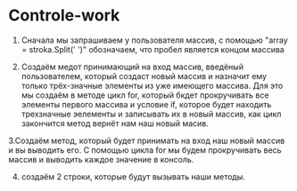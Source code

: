 # Controle-work

1. Сначала мы запрашиваем у пользователя массив, с помощью "array = stroka.Split(' ')" обозначаем, что пробел является концом массива

2. Создаём медот принимающий на вход массив, введёный пользователем, который создаст новый массив и назначит ему только трёх-значные элементы из уже имеющего массива.
Для это мы создаём в методе цикл for, который бкдет прокручивать все элементы первого массива и условие if, которое будет находить 
трехзначные эелементы и записывать их в новый массив, как цикл закончится метод вернёт нам наш новый масив.

3.Создаём метод, который будет принимать на вход наш новый массив и вы выводить его. С помощью цикла for мы будем прокручивать 
весь массив и выводить каждое значение в консоль.

4. создаём 2 строки, которые будут вызывать наши методы.
